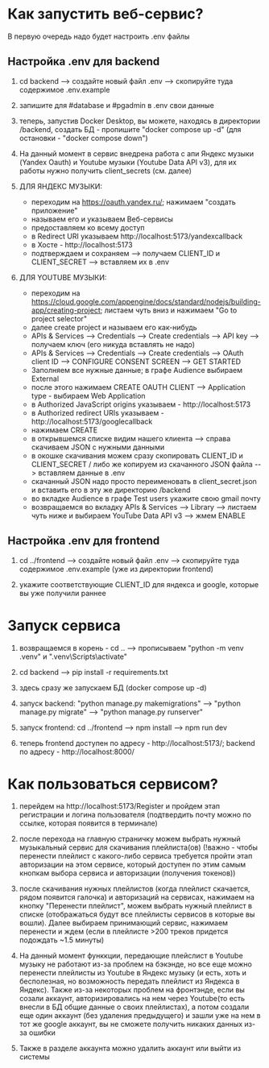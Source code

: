 # Как запустить веб-сервис?
В первую очередь надо будет настроить .env файлы

## Настройка .env для backend

1. cd backend --> создайте новый файл .env --> скопируйте туда содержимое .env.example

2. запишите для #database и #pgadmin в .env свои данные

3. теперь, запустив Docker Desktop, вы можете, находясь в директории /backend, создать БД - пропишите "docker compose up -d"     (для остановки - "docker compose down")

4. На данный момент в сервис внедрена работа с апи Яндекс музыки (Yandex Oauth) и Youtube музыки (Youtube Data API v3), для их работы нужно получить client_secrets (см. далее)

5. ДЛЯ ЯНДЕКС МУЗЫКИ:
    - переходим на https://oauth.yandex.ru/; нажимаем "создать приложение"
    - называем его и указываем Веб-сервисы
    - предоставляем ко всему доступ
    - в Redirect URI указываем http://localhost:5173/yandexcallback
    - в Хосте - http://localhost:5173
    - подтверждаем и сохраняем --> получаем CLIENT_ID и CLIENT_SECRET --> вставляем их в .env

6. ДЛЯ YOUTUBE МУЗЫКИ:
    - переходим на https://cloud.google.com/appengine/docs/standard/nodejs/building-app/creating-project; листаем чуть вниз и нажимаем "Go to project selector"
    - далее create project и называем его как-нибудь
    - APIs & Services --> Credentials --> Create credentials --> API key --> получаем ключ (его никуда вставлять не надо)
    - APIs & Services --> Credentials --> Create credentials --> OAuth client ID --> CONFIGURE CONSENT SCREEN --> GET STARTED
    - Заполняем все нужные данные; в графе Audience выбираем External
    - после этого нажимаем CREATE OAUTH CLIENT --> Application type - выбираем Web Application
    - в Authorized JavaScript origins указываем - http://localhost:5173
    - в Authorized redirect URIs указываем - http://localhost:5173/googlecallback
    - нажимаем CREATE 
    - в открывшемся списке видим нашего клиента --> справа скачиваем JSON с нужными данными
    - в окошке скачивания можем сразу скопировать CLIENT_ID и CLIENT_SECRET / либо же копируем из скачанного JSON файла --> вставляем данные в .env
    - скачанный JSON надо просто переименовать в client_secret.json и вставить его в эту же директорию /backend 
    - во вкладке Audience в графе Test users укажите свою gmail почту
    - возвращаемся во вкладку APIs & Services --> Library --> листаем чуть ниже и выбираем YouTube Data API v3 --> жмем ENABLE


## Настройка .env для frontend

1. cd ../frontend --> создайте новый файл .env --> скопируйте туда содержимое .env.example (уже из директории frontend)

2. укажите соответствующие CLIENT_ID для яндекса и google, которые вы уже получили раннее


# Запуск сервиса

1. возвращаемся в корень - cd .. --> прописываем "python -m venv .venv" и ".venv\Scripts\activate"

2. cd backend --> pip install -r requirements.txt

3. здесь сразу же запускаем БД (docker compose up -d)

4. запуск backend: "python manage.py makemigrations" --> "python manage.py migrate" --> "python manage.py runserver"

5. запуск frontend: cd ../frontend --> npm install --> npm run dev

6. теперь frontend доступен по адресу - http://localhost:5173/; backend по адресу - http://localhost:8000/


# Как пользоваться сервисом?

1. перейдем на http://localhost:5173/Register и пройдем этап регистрации и логина пользователя (подтвердить почту можно по ссылке, которая появится в терминале)

2. после перехода на главную страничку можем выбрать нужный музыкальный сервис для скачивания плейлиста(ов) (!важно - чтобы перенести плейлист с какого-либо сервиса требуется пройти этап авторизации на этом сервисе, который доступен по этим самым кнопкам выбора сервиса и авторизации (получения токенов))

3. после скачивания нужных плейлистов (когда плейлист скачается, рядом появится галочка) и авторизаций на сервисах, нажимаем на кнопку "Перенести плейлист", можем выбрать нужный плейлист в списке (отображаться будут все плейлисты сервисов в которые вы вошли). Далее выбираем принимающий сервис, нажимаем перенести и ждем (если в плейлисте >200 треков придется подождать ~1.5 минуты)

4. На данный момент функкции, передающие плейслист в Youtube музыку не работают из-за проблем на бэкэнде, но все еще можно перенести плейлисты из Youtube в Яндекс музыку (и есть, хоть и бесполезная, но возможность передать плейлист из Яндекса в Яндекс).
Также из-за некоторых проблем на фронтэнде, если вы созали аккаунт, авторизировались на нем через Youtube(то есть внесли в БД общие данные о своих плейлистах), а потом создали еще один аккаунт (без удаления предыдущего) и зашли уже на нем в тот же google аккаунт, вы не сможете получить никаких данных из-за ошибки

5. Также в разделе аккаунта можно удалить аккаунт или выйти из системы
